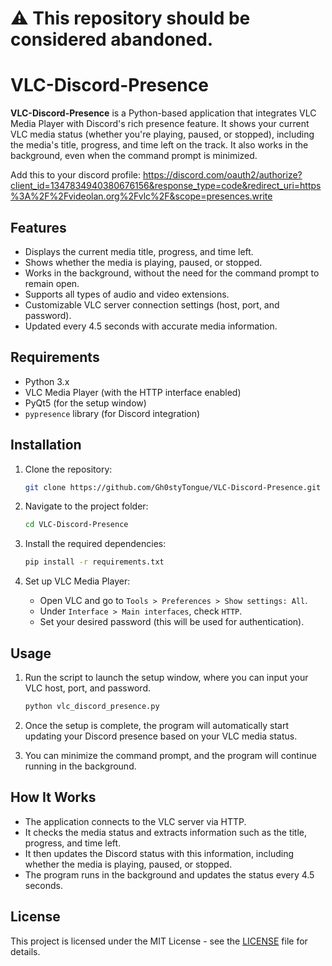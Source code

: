# ⚠️ This repository should be considered abandoned.

# VLC-Discord-Presence

**VLC-Discord-Presence** is a Python-based application that integrates VLC Media Player with Discord's rich presence feature. It shows your current VLC media status (whether you're playing, paused, or stopped), including the media's title, progress, and time left on the track. It also works in the background, even when the command prompt is minimized.

Add this to your discord profile: https://discord.com/oauth2/authorize?client_id=1347834940380676156&response_type=code&redirect_uri=https%3A%2F%2Fvideolan.org%2Fvlc%2F&scope=presences.write

## Features

- Displays the current media title, progress, and time left.
- Shows whether the media is playing, paused, or stopped.
- Works in the background, without the need for the command prompt to remain open.
- Supports all types of audio and video extensions.
- Customizable VLC server connection settings (host, port, and password).
- Updated every 4.5 seconds with accurate media information.

## Requirements

- Python 3.x
- VLC Media Player (with the HTTP interface enabled)
- PyQt5 (for the setup window)
- `pypresence` library (for Discord integration)

## Installation

1. Clone the repository:

    ```bash
    git clone https://github.com/Gh0styTongue/VLC-Discord-Presence.git
    ```

2. Navigate to the project folder:

    ```bash
    cd VLC-Discord-Presence
    ```

3. Install the required dependencies:

    ```bash
    pip install -r requirements.txt
    ```

4. Set up VLC Media Player:
   - Open VLC and go to `Tools > Preferences > Show settings: All`.
   - Under `Interface > Main interfaces`, check `HTTP`.
   - Set your desired password (this will be used for authentication).

## Usage

1. Run the script to launch the setup window, where you can input your VLC host, port, and password.
   
    ```bash
    python vlc_discord_presence.py
    ```

2. Once the setup is complete, the program will automatically start updating your Discord presence based on your VLC media status.

3. You can minimize the command prompt, and the program will continue running in the background.

## How It Works

- The application connects to the VLC server via HTTP.
- It checks the media status and extracts information such as the title, progress, and time left.
- It then updates the Discord status with this information, including whether the media is playing, paused, or stopped.
- The program runs in the background and updates the status every 4.5 seconds.

## License

This project is licensed under the MIT License - see the [LICENSE](LICENSE) file for details.
